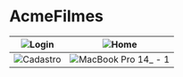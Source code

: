 # AcmeFilmes
![Login](https://github.com/Paivaas/AcmeFilmes/assets/123731976/69185bbd-2e8e-43f3-9a6d-5ef9f9f5db85) | ![Home](https://github.com/Paivaas/AcmeFilmes/assets/123731976/399bd139-643a-4e88-ada5-be0130a5392e)
------|-----
![Cadastro](https://github.com/Paivaas/AcmeFilmes/assets/123731976/a594abe3-f00c-467d-a8cb-ab6d65690edf) | ![MacBook Pro 14_ - 1](https://github.com/Paivaas/AcmeFilmes/assets/123731976/717fe623-c71d-4e6f-be10-e5d5ab63be2f)
